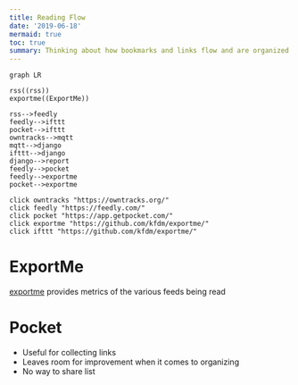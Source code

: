 ```yaml
---
title: Reading Flow
date: '2019-06-18'
mermaid: true
toc: true
summary: Thinking about how bookmarks and links flow and are organized
---
```


```mermaid
graph LR

rss((rss))
exportme((ExportMe))

rss-->feedly
feedly-->ifttt
pocket-->ifttt
owntracks-->mqtt
mqtt-->django
ifttt-->django
django-->report
feedly-->pocket
feedly-->exportme
pocket-->exportme

click owntracks "https://owntracks.org/"
click feedly "https://feedly.com/"
click pocket "https://app.getpocket.com/"
click exportme "https://github.com/kfdm/exportme/"
click ifttt "https://github.com/kfdm/exportme/"
```

# ExportMe

[exportme] provides metrics of the various feeds being read

# Pocket

- Useful for collecting links
- Leaves room for improvement when it comes to organizing
- No way to share list

[exportme]: https://github.com/kfdm/exportme/
